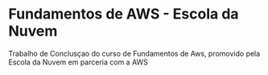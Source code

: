 # Fundamentos de AWS - Escola da Nuvem
 Trabalho de Conclusçao do curso de Fundamentos de Aws, promovido pela Escola da Nuvem em parceria com a AWS
